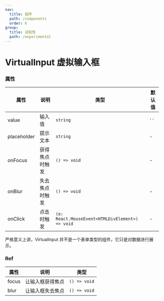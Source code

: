 ```yaml
---
nav:
  title: 组件
  path: /components
  order: 6
group:
  title: 试验性
  path: /experimental
---
```


# VirtualInput 虚拟输入框

<code src="./demos/demo1.tsx"></code>

### 属性

| 属性        | 说明           | 类型                                            | 默认值 |
| ----------- | -------------- | ----------------------------------------------- | ------ |
| value       | 输入值         | `string`                                        | `''`   |
| placeholder | 提示文本       | `string`                                        | -      |
| onFocus     | 获得焦点时触发 | `() => void`                                    | -      |
| onBlur      | 失去焦点时触发 | `() => void`                                    | -      |
| onClick     | 点击时触发     | `(e: React.MouseEvent<HTMLDivElement>) => void` | -      |

严格意义上讲，VirtualInput 并不是一个表单类型的组件，它只是对数据进行展示。

### Ref

| 属性  | 说明             | 类型         |
| ----- | ---------------- | ------------ |
| focus | 让输入框获得焦点 | `() => void` |
| blur  | 让输入框失去焦点 | `() => void` |
